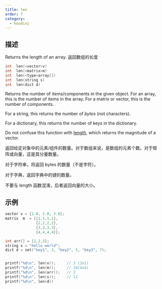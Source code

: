 ```yaml
---
title: len
order: 7
category:
  - houdini
---
```

    
## 描述

Returns the length of an array. 返回数组的长度

```c
int  len(<vector>v)
int  len(<matrix>m)
int  len(<type>array[])
int  len(string s)
int  len(dict d)
```

Returns the number of items/components in the given object. For an array, this
is the number of items in the array. For a matrix or vector, this is the
number of components.

For a string, this returns the number of _bytes_ (not characters).

For a dictionary, this returns the number of keys in the dictionary.

Do not confuse this function with [length](length.html "Returns the magnitude
of a vector."), which returns the magnitude of a vector.

返回给定对象中的元素/组件的数量。对于数组来说，是数组的元素个数。对于矩阵或向量，这是其分量数量。

对于字符串，将返回 bytes 的数量（不是字符）。

对于字典，返回字典中的键的数量。

不要与 length 函数混淆，后者返回向量的大小。

## 示例

```c
vector v = {1.0, 2.0, 3.0};
matrix  m  = {{1,1,1,1},
			  {2,2,2,2},
			  {3,3,3,3},
			  {4,4,4,4}};

int arr[] = {1,2,3};
string s = "hello world";
dict d = set("key1", 3, "key2", 5, "key3", 7);


printf("%d\n", len(v));     // 3 (3x1)
printf("%d\n", len(m));     // 16(4x4)
printf("%d\n", len(arr));   // 3
printf("%d\n", len(s));     // 11
printf("%d\n", len(d))
```
